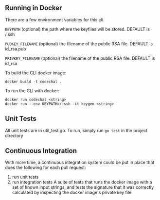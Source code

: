 ## Running in Docker
There are a few environment variables for this cli.

`KEYPATH` (optional) the path where the keyfiles will be stored. DEFAULT is /.ssh

`PUBKEY_FILENAME` (optional) the filename of the public RSA file. DEFAULT is id_rsa.pub

`PRIVKEY_FILENAME` (optional) the filename of the public RSA file. DEFAULT is id_rsa

To build the CLI docker image:
```
docker build -t codechal .
```

To run the CLI with docker:
```
docker run codechal <string>
docker run --env KEYPATH=/.ssh -it keygen <string>
```

## Unit Tests
All unit tests are in util_test.go. To run, simply run `go test` in the project directory

## Continuous Integration
With more time, a continuous integration system could be put in place that does the following for each pull request:

1. run unit tests
2. run integration tests 
A suite of tests that runs the docker image with a set of known input strings, and tests the signature that it was correctly calculated by inspecting the docker image's private key file.